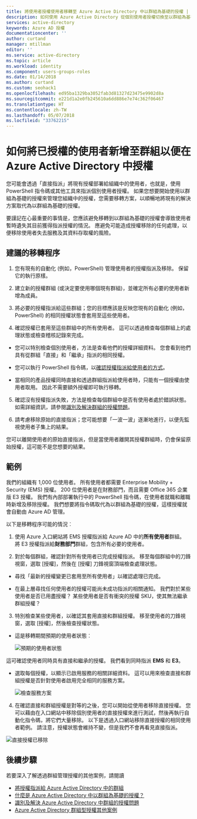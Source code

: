 ```yaml
---
title: 將使用者授權使用者移轉至 Azure Active Directory 中以群組為基礎的授權 | Microsoft Docs
description: 如何使用 Azure Active Directory 從個別使用者授權切換至以群組為基礎的授權
services: active-directory
keywords: Azure AD 授權
documentationcenter: ''
author: curtand
manager: mtillman
editor: ''
ms.service: active-directory
ms.topic: article
ms.workload: identity
ms.component: users-groups-roles
ms.date: 01/14/2018
ms.author: curtand
ms.custom: seohack1
ms.openlocfilehash: ed95ba1329ba3052fab3d81327d23475e9902d8a
ms.sourcegitcommit: e221d1a2e0fb245610a6dd886e7e74c362f06467
ms.translationtype: HT
ms.contentlocale: zh-TW
ms.lasthandoff: 05/07/2018
ms.locfileid: "33762215"
---
```

# <a name="how-to-add-licensed-users-to-a-group-for-licensing-in-azure-active-directory"></a>如何將已授權的使用者新增至群組以便在 Azure Active Directory 中授權

您可能會透過「直接指派」將現有授權部署給組織中的使用者，也就是，使用 PowerShell 指令碼或其他工具來指派個別使用者授權。 如果您想要開始使用以群組為基礎的授權來管理您組織中的授權，您需要移轉方案，以順暢地將現有的解決方案取代為以群組為基礎的授權。

要謹記在心最重要的事情是，您應該避免移轉到以群組為基礎的授權會導致使用者暫時遺失其目前獲得指派授權的情況。 應避免可能造成授權移除的任何處理，以便移除使用者失去服務及其資料存取權的風險。

## <a name="recommended-migration-process"></a>建議的移轉程序

1. 您有現有的自動化 (例如，PowerShell) 管理使用者的授權指派及移除。 保留它的執行原樣。

2. 建立新的授權群組 (或決定要使用哪個現有群組)，並確定所有必要的使用者新增為成員。

3. 將必要的授權指派給這些群組；您的目標應該是反映您現有的自動化 (例如，PowerShell) 的相同授權狀態會套用至這些使用者。

4. 確認授權已套用至這些群組中的所有使用者。 這可以透過檢查每個群組上的處理狀態或檢查稽核記錄來完成。

  - 您可以特別檢查個別使用者，方法是查看他們的授權詳細資料。 您會看到他們具有從群組「直接」和「繼承」指派的相同授權。

  - 您可以執行 PowerShell 指令碼，以[確認授權指派給使用者的方式](active-directory-licensing-group-advanced.md#use-powershell-to-see-who-has-inherited-and-direct-licenses)。

  - 當相同的產品授權同時直接和透過群組指派給使用者時，只能有一個授權由使用者取用。 因此不需要額外授權即可執行移轉。

5. 確認沒有授權指派失敗，方法是檢查每個群組中是否有使用者處於錯誤狀態。 如需詳細資訊，請參閱[識別及解決群組的授權問題](active-directory-licensing-group-problem-resolution-azure-portal.md)。

6. 請考慮移除原始的直接指派；您可能想要「一波一波」逐漸地進行，以便先監視使用者子集上的結果。

  您可以離開使用者的原始直接指派，但是當使用者離開其授權群組時，仍會保留原始授權，這可能不是您想要的結果。

## <a name="an-example"></a>範例

我們的組織有 1,000 位使用者。 所有使用者都需要 Enterprise Mobility + Security (EMS) 授權。 200 位使用者是在財務部門，而且需要 Office 365 企業版 E3 授權。 我們有內部部署執行中的 PowerShell 指令碼，在使用者就職和離職時新增及移除授權。 我們想要將指令碼取代為以群組為基礎的授權，這樣授權就會自動由 Azure AD 管理。

以下是移轉程序可能的情況︰

1. 使用 Azure 入口網站將 EMS 授權指派給 Azure AD 中的**所有使用者**群組。 將 E3 授權指派給**財務部門**群組，包含所有必要的使用者。

2. 對於每個群組，確認針對所有使用者已完成授權指派。 移至每個群組中的刀鋒視窗，選取 [授權]，然後在 [授權] 刀鋒視窗頂端檢查處理狀態。

  - 尋找「最新的授權變更已套用至所有使用者」以確認處理已完成。

  - 在最上層尋找任何使用者的授權可能尚未成功指派的相關通知。 我們對於某些使用者是否已用盡授權？ 某些使用者是否有衝突的授權 SKU，使其無法繼承群組授權？

3. 特別檢查某些使用者，以確認其套用直接和群組授權。 移至使用者的刀鋒視窗，選取 [授權]，然後檢查授權狀態。

  - 這是移轉期間預期的使用者狀態︰

      ![預期的使用者狀態](media/active-directory-licensing-group-migration-azure-portal/expected-user-state.png)

  這可確認使用者同時具有直接和繼承的授權。 我們看到同時指派 **EMS** 和 **E3**。

  - 選取每個授權，以顯示已啟用服務的相關詳細資料。 這可以用來檢查直接和群組授權是否針對使用者啟用完全相同的服務方案。

      ![檢查服務方案](media/active-directory-licensing-group-migration-azure-portal/check-service-plans.png)

4. 在確認直接和群組授權是對等的之後，您可以開始從使用者移除直接授權。 您可以藉由在入口網站中移除個別使用者的直接授權來進行測試，然後再執行自動化指令碼，將它們大量移除。 以下是透過入口網站移除直接授權的相同使用者範例。 請注意，授權狀態會維持不變，但是我們不會再看見直接指派。

  ![直接授權已移除](media/active-directory-licensing-group-migration-azure-portal/direct-licenses-removed.png)


## <a name="next-steps"></a>後續步驟

若要深入了解透過群組管理授權的其他案例，請閱讀

* [將授權指派給 Azure Active Directory 中的群組](active-directory-licensing-group-assignment-azure-portal.md)
* [什麼是 Azure Active Directory 中以群組為基礎的授權？](active-directory-licensing-whatis-azure-portal.md)
* [識別及解決 Azure Active Directory 中群組的授權問題](active-directory-licensing-group-problem-resolution-azure-portal.md)
* [Azure Active Directory 群組型授權其他案例](active-directory-licensing-group-advanced.md)
